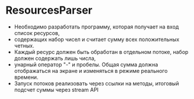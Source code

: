 # ResourcesParser
 * Необходимо разработать программу, которая получает на вход список ресурсов,
 * содержащих набор чисел и считает сумму всех положительных четных.
 * Каждый ресурс должен быть обработан в отдельном потоке, набор должен содержать лишь числа,
 * унарный оператор "-" и пробелы. Общая сумма должна отображаться на экране и изменяться в режиме реального времени.
 * Запуск потоков реализовать через ссылки на методы, итоговый подсчет суммы через stream API
